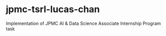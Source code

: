 # jpmc-tsrl-lucas-chan
Implementation of JPMC AI &amp; Data Science Associate Internship Program task
